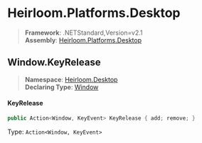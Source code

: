 # Heirloom.Platforms.Desktop

> **Framework**: .NETStandard,Version=v2.1  
> **Assembly**: [Heirloom.Platforms.Desktop][0]  

## Window.KeyRelease

> **Namespace**: [Heirloom.Desktop][0]  
> **Declaring Type**: [Window][1]  

#### KeyRelease

```cs
public Action<Window, KeyEvent> KeyRelease { add; remove; }
```

Type: `Action<Window, KeyEvent>`

[0]: ../../../Heirloom.Platforms.Desktop.md
[1]: ../Window.md
